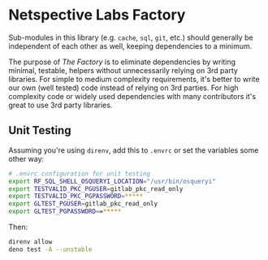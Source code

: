 # Netspective Labs Factory

Sub-modules in this library (e.g. `cache`, `sql`, `git`, etc.) should generally
be independent of each other as well, keeping dependencies to a minimum.

The purpose of _The Factory_ is to eliminate dependencies by writing minimal,
testable, helpers without unnecessarily relying on 3rd party libraries. For
simple to medium complexity requirements, it's better to write our own (well
tested) code instead of relying on 3rd parties. For high complexity code or
widely used dependencies with many contributors it's great to use 3rd party
libraries.

## Unit Testing

Assuming you're using `direnv`, add this to `.envrc` or set the variables some
other way:

```bash
# .envrc configuration for unit testing
export RF_SQL_SHELL_OSQUERYI_LOCATION="/usr/bin/osqueryi"
export TESTVALID_PKC_PGUSER=gitlab_pkc_read_only
export TESTVALID_PKC_PGPASSWORD=*****
export GLTEST_PGUSER=gitlab_pkc_read_only
export GLTEST_PGPASSWORD==*****
```

Then:

```bash
direnv allow
deno test -A --unstable
```
